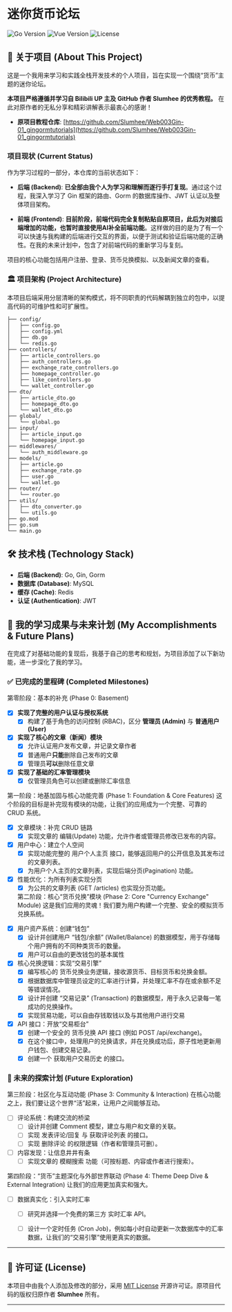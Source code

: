 # 迷你货币论坛

![Go Version](https://img.shields.io/badge/Go-1.22+-blue.svg)
![Vue Version](https://img.shields.io/badge/Vue-3.x-brightgreen.svg)
![License](https://img.shields.io/badge/License-MIT-green.svg)

## 📖 关于项目 (About This Project)

这是一个我用来学习和实践全栈开发技术的个人项目，旨在实现一个围绕“货币”主题的迷你论坛。

**本项目严格遵循并学习自 Bilibili UP 主及 GitHub 作者 Slumhee 的优秀教程。** 在此对原作者的无私分享和精彩讲解表示最衷心的感谢！

* **原项目教程仓库**: [https://github.com/Slumhee/Web003Gin-01_gingormtutorials](https://github.com/Slumhee/Web003Gin-01_gingormtutorials)

### 项目现状 (Current Status)

作为学习过程的一部分，本仓库的当前状态如下：

* **后端 (Backend)**: **已全部由我个人为学习和理解而逐行手打复现**。通过这个过程，我深入学习了 Gin 框架的路由、Gorm 的数据库操作、JWT 认证以及整体项目架构。

* **前端 (Frontend)**: **目前阶段，前端代码完全复制粘贴自原项目，此后为对接后端增加的功能，也暂时直接使用AI补全前端功能**。这样做的目的是为了有一个可以快速与我构建的后端进行交互的界面，以便于测试和验证后端功能的正确性。在我的未来计划中，包含了对前端代码的重新学习与复刻。

项目的核心功能包括用户注册、登录、货币兑换模拟、以及新闻文章的查看。

### 🏛️ 项目架构 (Project Architecture)

本项目后端采用分层清晰的架构模式，将不同职责的代码解耦到独立的包中，以提高代码的可维护性和可扩展性。

```
├── config/
│   ├── config.go
│   ├── config.yml
│   ├── db.go
│   └── redis.go
├── controllers/
│   ├── article_controllers.go
│   ├── auth_controllers.go
│   ├── exchange_rate_controllers.go
│   ├── homepage_controller.go
│   ├── like_controllers.go
│   └── wallet_controller.go
├── dto/
│   ├── article_dto.go
│   ├── homepage_dto.go
│   └── wallet_dto.go
├── global/
│   └── global.go
├── input/
│   ├── article_input.go
│   └── homepage_input.go
├── middlewares/
│   └── auth_middleware.go
├── models/
│   ├── article.go
│   ├── exchange_rate.go
│   ├── user.go
│   └── wallet.go
├── router/
│   └── router.go
├── utils/
│   ├── dto_converter.go
│   └── utils.go
├── go.mod
├── go.sum
└── main.go
```

## 🛠️ 技术栈 (Technology Stack)

* **后端 (Backend)**: Go, Gin, Gorm
* **数据库 (Database)**: MySQL
* **缓存 (Cache)**: Redis
* **认证 (Authentication)**: JWT

## 🚀 我的学习成果与未来计划 (My Accomplishments & Future Plans)

在完成了对基础功能的复现后，我基于自己的思考和规划，为项目添加了以下新功能，进一步深化了我的学习。

### ✅ 已完成的里程碑 (Completed Milestones)

第零阶段：基本的补充 (Phase 0: Basement)
-   [x] **实现了完整的用户认证与授权系统**
    -   [x] 构建了基于角色的访问控制 (RBAC)，区分 **管理员 (Admin)** 与 **普通用户 (User)**
-   [x] **实现了核心的文章（新闻）模块**
    -   [x] 允许认证用户发布文章，并记录文章作者
    -   [x] 普通用户**只能**删除自己发布的文章
    -   [x] 管理员**可以**删除任意文章
-   [x] **实现了基础的汇率管理模块**
    -   [x] 仅管理员角色可以创建或删除汇率信息

第一阶段：地基加固与核心功能完善 (Phase 1: Foundation & Core Features)
这个阶段的目标是补完现有模块的功能，让我们的应用成为一个完整、可靠的 CRUD 系统。
 - [x] 文章模块：补完 CRUD 链路
   - [x] 实现文章的 编辑(Update) 功能，允许作者或管理员修改已发布的内容。
 - [x] 用户中心：建立个人空间
   - [x] 实现功能完整的 用户个人主页 接口，能够返回用户的公开信息及其发布过的文章列表。
   - [x] 为用户个人主页的文章列表，实现后端分页(Pagination) 功能。
 - [x] 性能优化：为所有列表实现分页
   - [x] 为公共的文章列表 (GET /articles) 也实现分页功能。
   
   第二阶段：核心“货币兑换”模块 (Phase 2: Core "Currency Exchange" Module)
这是我们应用的灵魂！我们要为用户构建一个完整、安全的模拟货币兑换系统。
 * [x] 用户资产系统：创建“钱包”
   * [x] 设计并创建用户 “钱包/余额” (Wallet/Balance) 的数据模型，用于存储每个用户拥有的不同种类货币的数量。
   * [x] 用户可以自由的更改钱包的基本属性
 * [x] 核心兑换逻辑：实现“交易引擎”
   * [x] 编写核心的 货币兑换业务逻辑，接收源货币、目标货币和兑换金额。
   * [x] 根据数据库中管理员设定的汇率进行计算，并处理汇率不存在或余额不足等错误情况。
   * [x] 设计并创建 “交易记录” (Transaction) 的数据模型，用于永久记录每一笔成功的兑换操作。
   * [x] 实现贸易功能，可以自由存钱取钱以及与其他用户进行交易
 * [x] API 接口：开放“交易柜台”
   * [x] 创建一个安全的 货币兑换 API 接口 (例如 POST /api/exchange)。
   * [x] 在这个接口中，处理用户的兑换请求，并在兑换成功后，原子性地更新用户钱包、创建交易记录。
   * [x] 创建一个 获取用户交易历史 的接口。

### 📝 未来的探索计划 (Future Exploration)

第三阶段：社区化与互动功能 (Phase 3: Community & Interaction)
在核心功能之上，我们要让这个世界“活”起来，让用户之间能够互动。
 * [ ] 评论系统：构建交流的桥梁
   * [ ] 设计并创建 Comment 模型，建立与用户和文章的关联。
   * [ ] 实现 发表评论/回复 与 获取评论列表 的接口。
   * [ ] 实现 删除评论 的权限逻辑（作者和管理员可删）。
 * [ ] 内容发现：让信息井井有条
   * [ ] 实现文章的 模糊搜索 功能（可按标题、内容或作者进行搜索）。

第四阶段：“货币”主题深化与外部世界联动 (Phase 4: Theme Deep Dive & External Integration)
让我们的应用更加真实和强大。
 * [ ] 数据真实化：引入实时汇率
   * [ ] 研究并选择一个免费的第三方 实时汇率 API。
   * [ ] 设计一个定时任务 (Cron Job)，例如每小时自动更新一次数据库中的汇率数据，让我们的“交易引擎”使用更真实的数据。


---

## 📄 许可证 (License)

本项目中由我个人添加及修改的部分，采用 [MIT License](LICENSE) 开源许可证。原项目代码的版权归原作者 **Slumhee** 所有。

---